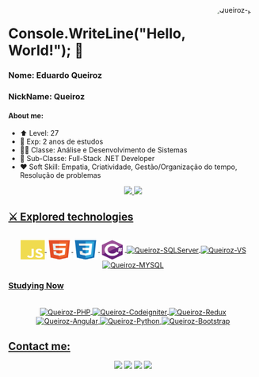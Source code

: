 <div align="center"> 
 
 <img align="right" alt="Queiroz-pic" height="260" style="border-radius:50px;" src="https://media1.giphy.com/media/xUA7bdpLxQhsSQdyog/giphy.gif?cid=790b761164efd11c5acca9fca3707e0f7d2cdf6b75f06f47&rid=giphy.gif&ct=g">
</div>

# Console.WriteLine("Hello, World!"); 👋
### Nome: Eduardo Queiroz
### NickName: Queiroz

#### About me:

- ⬆️ Level: 27
- 🌟 Exp: 2 anos de estudos
- 🧙‍♂️ Classe: Análise e Desenvolvimento de Sistemas
- 🎯 Sub-Classe: Full-Stack .NET Developer
- ❤️ Soft Skill: Empatia, Criatividade, Gestão/Organização do tempo, Resolução de problemas 


<div align="center">
  <a href="https://github.com/Queiroz-Dv">
  <img height="180em" src="https://github-readme-stats.vercel.app/api?username=Queiroz-Dv&show_icons=true&theme=radical&include_all_commits=true&count_private=true"/>
  <img height="180em" src="https://github-readme-stats.vercel.app/api/top-langs/?username=Queiroz-Dv&layout=compact&langs_count=7&theme=radical"/>
</div>

 ## ⚔ Explored technologies
<div align="center"><br>
  <img align="center" alt="Queiroz-Js" height="40" width="50" src="https://raw.githubusercontent.com/devicons/devicon/master/icons/javascript/javascript-plain.svg">
  <img align="center" alt="Queiroz-HTML" height="40" width="50" src="https://raw.githubusercontent.com/devicons/devicon/master/icons/html5/html5-original.svg">
  <img align="center" alt="Queiroz-CSS" height="40" width="50" src="https://raw.githubusercontent.com/devicons/devicon/master/icons/css3/css3-original.svg">
  <img align="center" alt="Queiroz-Csharp" height="40" width="50" src="https://raw.githubusercontent.com/devicons/devicon/master/icons/csharp/csharp-original.svg">
  <img align="center" alt="Queiroz-SQLServer" height="40" width="50" src="https://cdn.jsdelivr.net/gh/devicons/devicon/icons/microsoftsqlserver/microsoftsqlserver-plain-wordmark.svg">
  <img align="center" alt="Queiroz-VS" height="40" width="50" src="https://cdn.jsdelivr.net/gh/devicons/devicon/icons/visualstudio/visualstudio-plain-wordmark.svg">
  <img align="center" alt="Queiroz-MYSQL" height="40" width="50" src="https://cdn.jsdelivr.net/gh/devicons/devicon/icons/mysql/mysql-original-wordmark.svg">
  </div>
  
 ### Studying Now
 <div align="center"><br>
  <img align="center" alt="Queiroz-PHP" height="40" width="50"
       src="https://cdn.jsdelivr.net/gh/devicons/devicon/icons/php/php-original.svg" />
  <img align="center" alt="Queiroz-Codeigniter" height="40" width="50"
       src="https://cdn.jsdelivr.net/gh/devicons/devicon/icons/codeigniter/codeigniter-plain-wordmark.svg" />
  <img align="center" alt="Queiroz-Redux" height="40" width="50"
       src="https://cdn.jsdelivr.net/gh/devicons/devicon/icons/redux/redux-original.svg" />
  <img align="center" alt="Queiroz-Angular" height="40" width="50"
       src="https://cdn.jsdelivr.net/gh/devicons/devicon/icons/angularjs/angularjs-plain.svg" />
  <img align="center" alt="Queiroz-Python" height="40" width="50"
       src="https://cdn.jsdelivr.net/gh/devicons/devicon/icons/python/python-original.svg" />
  <img align="center" alt="Queiroz-Bootstrap" height="40" width="50"
       src="https://cdn.jsdelivr.net/gh/devicons/devicon/icons/bootstrap/bootstrap-plain-wordmark.svg" />
  </div>
  
  ## Contact me:
<div align= "center"> 
  <a href="https://instagram.com/queiroz_diario" target="_blank"><img src="https://img.shields.io/badge/-Instagram-%23E4405F?style=for-the-badge&logo=instagram&logoColor=white" target="_blank"></a>
 <a href="www.linkedin.com/in/eduardoqueirozdev" target="_blank"><img src="https://img.shields.io/badge/LinkedIn-0077B5?style=for-the-badge&logo=linkedin&logoColor=white" target="_blank"></a>
  <a href="https://literaturachaearte.blogspot.com/?fbclid=IwAR1XWgNbZRYQdGqUJNFVuuJFJf7af2CNuNHmMjUD92zNVU1QNodP4sztD4o" target="_blank"><img src="https://img.shields.io/badge/Blogger-FF5722?style=for-the-badge&logo=blogger&logoColor=white" target="_blank"></a>
  <a href="mailto:teacher.eduardo.queiroz@gmail.com" target="_blank"><img src="https://img.shields.io/badge/Gmail-D14836?style=for-the-badge&logo=gmail&logoColor=white" target="_blank"></a>
  </div>

